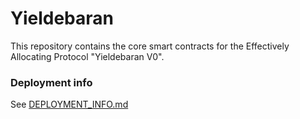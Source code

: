 # Yieldebaran

This repository contains the core smart contracts for the Effectively Allocating Protocol "Yieldebaran V0".

### Deployment info
See [DEPLOYMENT_INFO.md](DEPLOYMENT_INFO.md)
